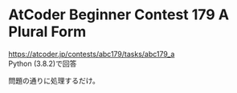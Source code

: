 # AtCoder Beginner Contest 179 A Plural Form  
https://atcoder.jp/contests/abc179/tasks/abc179_a  
Python (3.8.2)で回答  

問題の通りに処理するだけ。
